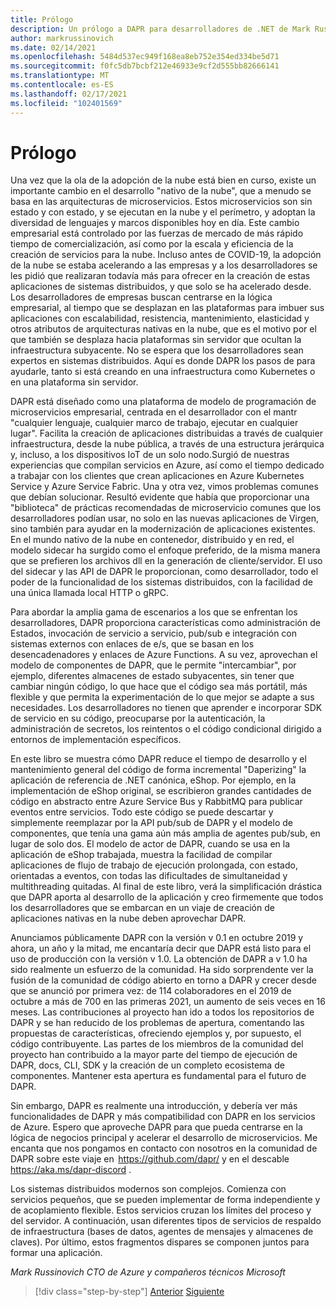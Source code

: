 ```yaml
---
title: Prólogo
description: Un prólogo a DAPR para desarrolladores de .NET de Mark Russinovich
author: markrussinovich
ms.date: 02/14/2021
ms.openlocfilehash: 5484d537ec949f168ea8eb752e354ed334be5d71
ms.sourcegitcommit: f0fc5db7bcbf212e46933e9cf2d555bb82666141
ms.translationtype: MT
ms.contentlocale: es-ES
ms.lasthandoff: 02/17/2021
ms.locfileid: "102401569"
---
```

# <a name="foreword"></a>Prólogo

Una vez que la ola de la adopción de la nube está bien en curso, existe un importante cambio en el desarrollo "nativo de la nube", que a menudo se basa en las arquitecturas de microservicios. Estos microservicios son sin estado y con estado, y se ejecutan en la nube y el perímetro, y adoptan la diversidad de lenguajes y marcos disponibles hoy en día. Este cambio empresarial está controlado por las fuerzas de mercado de más rápido tiempo de comercialización, así como por la escala y eficiencia de la creación de servicios para la nube. Incluso antes de COVID-19, la adopción de la nube se estaba acelerando a las empresas y a los desarrolladores se les pidió que realizaran todavía más para ofrecer en la creación de estas aplicaciones de sistemas distribuidos, y que solo se ha acelerado desde. Los desarrolladores de empresas buscan centrarse en la lógica empresarial, al tiempo que se desplazan en las plataformas para imbuer sus aplicaciones con escalabilidad, resistencia, mantenimiento, elasticidad y otros atributos de arquitecturas nativas en la nube, que es el motivo por el que también se desplaza hacia plataformas sin servidor que ocultan la infraestructura subyacente. No se espera que los desarrolladores sean expertos en sistemas distribuidos. Aquí es donde DAPR los pasos de para ayudarle, tanto si está creando en una infraestructura como Kubernetes o en una plataforma sin servidor.

DAPR está diseñado como una plataforma de modelo de programación de microservicios empresarial, centrada en el desarrollador con el mantr "cualquier lenguaje, cualquier marco de trabajo, ejecutar en cualquier lugar". Facilita la creación de aplicaciones distribuidas a través de cualquier infraestructura, desde la nube pública, a través de una estructura jerárquica y, incluso, a los dispositivos IoT de un solo nodo.Surgió de nuestras experiencias que compilan servicios en Azure, así como el tiempo dedicado a trabajar con los clientes que crean aplicaciones en Azure Kubernetes Service y Azure Service Fabric. Una y otra vez, vimos problemas comunes que debían solucionar. Resultó evidente que había que proporcionar una "biblioteca" de prácticas recomendadas de microservicio comunes que los desarrolladores podían usar, no solo en las nuevas aplicaciones de Virgen, sino también para ayudar en la modernización de aplicaciones existentes. En el mundo nativo de la nube en contenedor, distribuido y en red, el modelo sidecar ha surgido como el enfoque preferido, de la misma manera que se prefieren los archivos dll en la generación de cliente/servidor. El uso del sidecar y las API de DAPR le proporcionan, como desarrollador, todo el poder de la funcionalidad de los sistemas distribuidos, con la facilidad de una única llamada local HTTP o gRPC.

Para abordar la amplia gama de escenarios a los que se enfrentan los desarrolladores, DAPR proporciona características como administración de Estados, invocación de servicio a servicio, pub/sub e integración con sistemas externos con enlaces de e/s, que se basan en los desencadenadores y enlaces de Azure Functions. A su vez, aprovechan el modelo de componentes de DAPR, que le permite "intercambiar", por ejemplo, diferentes almacenes de estado subyacentes, sin tener que cambiar ningún código, lo que hace que el código sea más portátil, más flexible y que permita la experimentación de lo que mejor se adapte a sus necesidades. Los desarrolladores no tienen que aprender e incorporar SDK de servicio en su código, preocuparse por la autenticación, la administración de secretos, los reintentos o el código condicional dirigido a entornos de implementación específicos.

En este libro se muestra cómo DAPR reduce el tiempo de desarrollo y el mantenimiento general del código de forma incremental "Daperizing" la aplicación de referencia de .NET canónica, eShop. Por ejemplo, en la implementación de eShop original, se escribieron grandes cantidades de código en abstracto entre Azure Service Bus y RabbitMQ para publicar eventos entre servicios. Todo este código se puede descartar y simplemente reemplazar por la API pub/sub de DAPR y el modelo de componentes, que tenía una gama aún más amplia de agentes pub/sub, en lugar de solo dos. El modelo de actor de DAPR, cuando se usa en la aplicación de eShop trabajada, muestra la facilidad de compilar aplicaciones de flujo de trabajo de ejecución prolongada, con estado, orientadas a eventos, con todas las dificultades de simultaneidad y multithreading quitadas. Al final de este libro, verá la simplificación drástica que DAPR aporta al desarrollo de la aplicación y creo firmemente que todos los desarrolladores que se embarcan en un viaje de creación de aplicaciones nativas en la nube deben aprovechar DAPR.

Anunciamos públicamente DAPR con la versión v 0.1 en octubre 2019 y ahora, un año y la mitad, me encantaría decir que DAPR está listo para el uso de producción con la versión v 1.0. La obtención de DAPR a v 1.0 ha sido realmente un esfuerzo de la comunidad. Ha sido sorprendente ver la fusión de la comunidad de código abierto en torno a DAPR y crecer desde que se anunció por primera vez: de 114 colaboradores en el 2019 de octubre a más de 700 en las primeras 2021, un aumento de seis veces en 16 meses.  Las contribuciones al proyecto han ido a todos los repositorios de DAPR y se han reducido de los problemas de apertura, comentando las propuestas de características, ofreciendo ejemplos y, por supuesto, el código contribuyente. Las partes de los miembros de la comunidad del proyecto han contribuido a la mayor parte del tiempo de ejecución de DAPR, docs, CLI, SDK y la creación de un completo ecosistema de componentes. Mantener esta apertura es fundamental para el futuro de DAPR.

Sin embargo, DAPR es realmente una introducción, y debería ver más funcionalidades de DAPR y más compatibilidad con DAPR en los servicios de Azure. Espero que aproveche DAPR para que pueda centrarse en la lógica de negocios principal y acelerar el desarrollo de microservicios. Me encanta que nos pongamos en contacto con nosotros en la comunidad de DAPR sobre este viaje en  <https://github.com/dapr/> y en el descable <https://aka.ms/dapr-discord> .

Los sistemas distribuidos modernos son complejos. Comienza con servicios pequeños, que se pueden implementar de forma independiente y de acoplamiento flexible. Estos servicios cruzan los límites del proceso y del servidor. A continuación, usan diferentes tipos de servicios de respaldo de infraestructura (bases de datos, agentes de mensajes y almacenes de claves). Por último, estos fragmentos dispares se componen juntos para formar una aplicación.

*Mark Russinovich* 
 *CTO de Azure y compañeros técnicos* 
 *Microsoft*

> [!div class="step-by-step"]
> [Anterior](index.md)
> [Siguiente](the-world-is-distributed.md)
